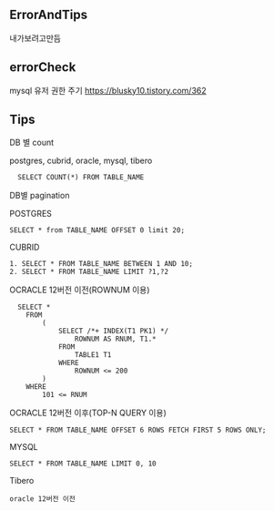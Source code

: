 ## ErrorAndTips
내가보려고만듬

## errorCheck
mysql 유저 권한 주기 https://blusky10.tistory.com/362

## Tips
DB 별 count

postgres, cubrid, oracle, mysql, tibero
```
  SELECT COUNT(*) FROM TABLE_NAME
```



DB별 pagination

POSTGRES
```
SELECT * from TABLE_NAME OFFSET 0 limit 20;
```
CUBRID
```
1. SELECT * FROM TABLE_NAME BETWEEN 1 AND 10;
2. SELECT * FROM TABLE_NAME LIMIT ?1,?2
```
OCRACLE 12버전 이전(ROWNUM 이용)
```
  SELECT *
	FROM
	    (
	        SELECT /*+ INDEX(T1 PK1) */
	            ROWNUM AS RNUM, T1.*
	        FROM
	            TABLE1 T1
	        WHERE
	            ROWNUM <= 200
	    )
	WHERE
	    101 <= RNUM
```
OCRACLE 12버전 이후(TOP-N QUERY 이용)
```
SELECT * FROM TABLE_NAME OFFSET 6 ROWS FETCH FIRST 5 ROWS ONLY;
```
MYSQL
```
SELECT * FROM TABLE_NAME LIMIT 0, 10
```
Tibero
```
oracle 12버전 이전
```
